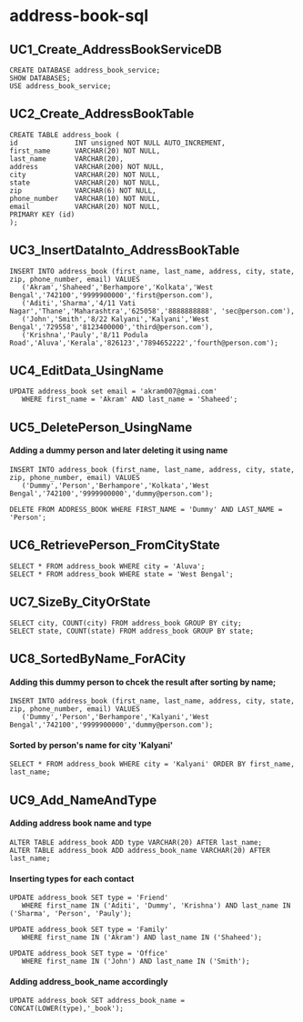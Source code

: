# address-book-sql
## UC1_Create_AddressBookServiceDB
```
CREATE DATABASE address_book_service;
SHOW DATABASES;
USE address_book_service;
```
## UC2_Create_AddressBookTable
```
CREATE TABLE address_book (
id              INT unsigned NOT NULL AUTO_INCREMENT,
first_name      VARCHAR(20) NOT NULL,
last_name       VARCHAR(20),
address         VARCHAR(200) NOT NULL,
city            VARCHAR(20) NOT NULL,
state           VARCHAR(20) NOT NULL,
zip             VARCHAR(6) NOT NULL,
phone_number    VARCHAR(10) NOT NULL,
email           VARCHAR(20) NOT NULL,
PRIMARY KEY (id)
);
```
## UC3_InsertDataInto_AddressBookTable
```
INSERT INTO address_book (first_name, last_name, address, city, state, zip, phone_number, email) VALUES
   ('Akram','Shaheed','Berhampore','Kolkata','West Bengal','742100','9999900000','first@person.com'),
   ('Aditi','Sharma','4/11 Vati Nagar','Thane','Maharashtra','625058','8888888888', 'sec@person.com'),
   ('John','Smith','8/22 Kalyani','Kalyani','West Bengal','729558','8123400000','third@person.com'),
   ('Krishna','Pauly','8/11 Podula Road','Aluva','Kerala','826123','7894652222','fourth@person.com');
```
## UC4_EditData_UsingName
```
UPDATE address_book set email = 'akram007@gmai.com'
   WHERE first_name = 'Akram' AND last_name = 'Shaheed';
```
## UC5_DeletePerson_UsingName
#### Adding a dummy person and later deleting it using name
```
INSERT INTO address_book (first_name, last_name, address, city, state, zip, phone_number, email) VALUES
   ('Dummy','Person','Berhampore','Kolkata','West Bengal','742100','9999900000','dummy@person.com');
```
```DELETE FROM ADDRESS_BOOK WHERE FIRST_NAME = 'Dummy' AND LAST_NAME = 'Person';```
## UC6_RetrievePerson_FromCityState
```
SELECT * FROM address_book WHERE city = 'Aluva';
SELECT * FROM address_book WHERE state = 'West Bengal';
```
## UC7_SizeBy_CityOrState
```
SELECT city, COUNT(city) FROM address_book GROUP BY city;
SELECT state, COUNT(state) FROM address_book GROUP BY state;
```
## UC8_SortedByName_ForACity
#### Adding this dummy person to chcek the result after sorting by name;
```
INSERT INTO address_book (first_name, last_name, address, city, state, zip, phone_number, email) VALUES
   ('Dummy','Person','Berhampore','Kalyani','West Bengal','742100','9999900000','dummy@person.com');
```
#### Sorted by person's name for city 'Kalyani'
```SELECT * FROM address_book WHERE city = 'Kalyani' ORDER BY first_name, last_name;```
## UC9_Add_NameAndType
#### Adding address book name and type
```
ALTER TABLE address_book ADD type VARCHAR(20) AFTER last_name;
ALTER TABLE address_book ADD address_book_name VARCHAR(20) AFTER last_name;
```
#### Inserting types for each contact
```
UPDATE address_book SET type = 'Friend'
   WHERE first_name IN ('Aditi', 'Dummy', 'Krishna') AND last_name IN ('Sharma', 'Person', 'Pauly');
  
UPDATE address_book SET type = 'Family'
   WHERE first_name IN ('Akram') AND last_name IN ('Shaheed');
   
UPDATE address_book SET type = 'Office'
   WHERE first_name IN ('John') AND last_name IN ('Smith');
```
#### Adding address_book_name accordingly
```UPDATE address_book SET address_book_name = CONCAT(LOWER(type),'_book');```